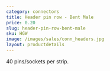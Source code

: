 ```yaml
---
category: connectors
title: Header pin row - Bent Male
price: 0.20
slug: header-pin-row-bent-male
sku: HGW
image: /images/sales/conn_headers.jpg
layout: productdetails
---
```

40 pins/sockets per strip.
